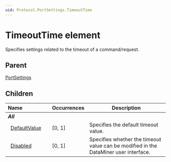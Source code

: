 ```yaml
---
uid: Protocol.PortSettings.TimeoutTime
---
```


# TimeoutTime element

Specifies settings related to the timeout of a command/request.

## Parent

[PortSettings](xref:Protocol.PortSettings)

## Children

|Name&nbsp;&nbsp;&nbsp;&nbsp;&nbsp;&nbsp;&nbsp;&nbsp;&nbsp;&nbsp;&nbsp;&nbsp;&nbsp;&nbsp;&nbsp;&nbsp;&nbsp;&nbsp;|Occurrences|Description|
|--- |--- |--- |
|***All***|||
|&nbsp;&nbsp;[DefaultValue](xref:Protocol.PortSettings.TimeoutTime.DefaultValue)|[0, 1]|Specifies the default timeout value.|
|&nbsp;&nbsp;[Disabled](xref:Protocol.PortSettings.TimeoutTime.Disabled)|[0, 1]|Specifies whether the timeout value can be modified in the DataMiner user interface.|
